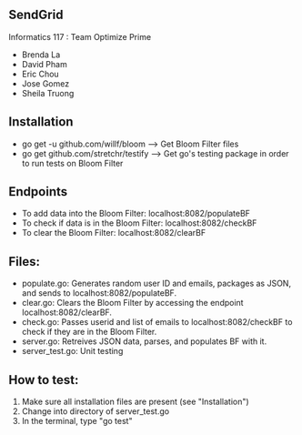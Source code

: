 SendGrid
-------------

Informatics 117 : Team Optimize Prime

- Brenda La
- David Pham
- Eric Chou
- Jose Gomez
- Sheila Truong

## Installation
- go get -u github.com/willf/bloom --> Get Bloom Filter files
- go get github.com/stretchr/testify --> Get go's testing package in order to run tests on Bloom Filter

## Endpoints

- To add data into the Bloom Filter: localhost:8082/populateBF
- To check if data is in the Bloom Filter: localhost:8082/checkBF
- To clear the Bloom Filter: localhost:8082/clearBF

## Files:

- populate.go: Generates random user ID and emails, packages as JSON, and sends to localhost:8082/populateBF.
- clear.go: Clears the Bloom Filter by accessing the endpoint localhost:8082/clearBF.
- check.go: Passes userid and list of emails to localhost:8082/checkBF to check if they are in the Bloom Filter. 
- server.go: Retreives JSON data, parses, and populates BF with it.
- server_test.go: Unit testing


## How to test:

  1. Make sure all installation files are present (see "Installation")
  2. Change into directory of server_test.go
  3. In the terminal, type "go test"
